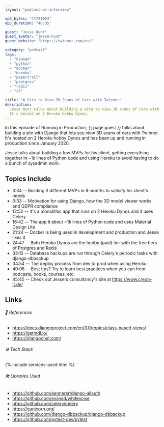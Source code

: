 ```yaml
---
layout: "podcast-or-interview"

mp3_bytes: "44721024"
mp3_duration: "46:35"

guest: "Jesse Hunt"
guest_avatar: "jesse-hunt"
guest_website: "https://twinner.com/en/"

category: "podcast"
tags:
  - "django"
  - "python"
  - "docker"
  - "heroku"
  - "papertrail"
  - "postgres"
  - "redis"
  - "s3"

title: "A Site to View 3D Scans of Cars with Twinner"
description:
  Jesse Hunt talks about building a site to view 3D scans of cars with Django.
  It's hosted on 2 Heroku hobby Dynos.
---
```


In this episode of Running in Production, {{ page.guest }} talks about building
a site with Django that lets you view 3D scans of cars with Twinner. It's
hosted on 2 Heroku hobby Dynos and has been up and running in production since
January 2020.

Jesse talks about building a few MVPs for his client, getting everything
together in ~1k lines of Python code and using Heroku to avoid having to do a
bunch of sysadmin work.

## Topics Include

- 3:34 -- Building 3 different MVPs in 6 months to satisify his client's needs
- 6:33 -- Motivation for using Django, how the 3D model viewer works and GDPR compliance
- 12:52 -- It's a monolithic app that runs on 2 Heroku Dynos and it uses Celery
- 16:42 -- The app it about ~1k lines of Python code and uses Material Design Lite
- 21:24 -- Docker is being used in development and production and Jesse likes it
- 24:47 -- Both Heroku Dynos are the hobby (paid) tier with the free tiers of Postgres and Redis
- 33:13 -- Database backups are run through Celery's periodic tasks with django-dbbackup
- 34:54 -- The deploy process from dev to prod when using Heroku
- 40:06 -- Best tips? Try to learn best practices when you can from podcasts, books, courses, etc.
- 45:45 -- Check out Jesse's consultancy's site at <https://www.creon-it.de/>

## Links

###### 📄 References

- <https://docs.djangoproject.com/en/3.0/topics/class-based-views/>
- <https://getmdl.io/>
- <https://djangochat.com/>

###### ⚙️ Tech Stack

{% include services-used.html %}

###### 🛠 Libraries Used

- <https://github.com/pennersr/django-allauth>
- <https://github.com/evansd/whitenoise>
- <https://github.com/celery/celery>
- <https://gunicorn.org/>
- <https://github.com/django-dbbackup/django-dbbackup>
- <https://github.com/pytest-dev/pytest>
